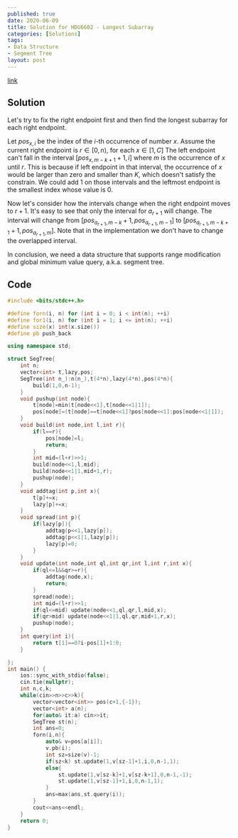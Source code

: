 ```yaml
---
published: true
date: 2020-06-09
title: Solution for HDU6602 - Longest Subarray
categories: [Solutions]
tags:
- Data Structure
- Segment Tree
layout: post
---
```


<!--more-->

[link](https://vjudge.net/problem/HDU-6602/origin)

## Solution

Let's try to fix the right endpoint first and then find the longest subarray for each right endpoint.

Let $pos_{x,i}$ be the index of the $i$-th occurrence of number $x$. Assume the current right endpoint is $r\in[0,n)$, for each $x\in[1,C]$ The left endpoint can't fall in the interval $[pos_{x,m-k+1}+1,i]$ where $m$ is the occurrence of $x$ until $r$. This is because if left endpoint in that interval, the occurrence of $x$ would be larger than zero and smaller than $K$, which doesn't satisfy the constrain. We could add 1 on those intervals and the leftmost endpoint is the smallest index whose value is 0.

Now let's consider how the intervals change when the right endpoint moves to $r+1$. It's easy to see that only the interval for $a_{r+1}$ will change.
The interval will change from $[pos_{a_{r+1},m-k}+1,pos_{a_{r+1},m-1}]$ to $[pos_{a_{r+1},m-k+1}+1,pos_{a_{r+1},m}]$. Note that in the implementation we don't have to change the overlapped interval.

In conclusion, we need a data structure that supports range modification and global minimum value query, a.k.a. segment tree.

## Code
```cpp
#include <bits/stdc++.h>

#define forn(i, n) for (int i = 0; i < int(n); ++i)
#define for1(i, n) for (int i = 1; i <= int(n); ++i)
#define size(x) int(x.size())
#define pb push_back

using namespace std;

struct SegTree{
    int n;
    vector<int> t,lazy,pos;
    SegTree(int n_):n(n_),t(4*n),lazy(4*n),pos(4*n){
        build(1,0,n-1);
    }
    void pushup(int node){
        t[node]=min(t[node<<1],t[node<<1|1]);
        pos[node]=(t[node]==t[node<<1]?pos[node<<1]:pos[node<<1|1]);
    }
    void build(int node,int l,int r){
        if(l==r){
            pos[node]=l;
            return;
        }
        int mid=(l+r)>>1;
        build(node<<1,l,mid);
        build(node<<1|1,mid+1,r);
        pushup(node);
    }
    void addtag(int p,int x){
        t[p]+=x;
        lazy[p]+=x;
    }
    void spread(int p){
        if(lazy[p]){
            addtag(p<<1,lazy[p]);
            addtag(p<<1|1,lazy[p]);
            lazy[p]=0;
        }
    }
    void update(int node,int ql,int qr,int l,int r,int x){
        if(ql<=l&&qr>=r){
            addtag(node,x);
            return;
        }
        spread(node);
        int mid=(l+r)>>1;
        if(ql<=mid) update(node<<1,ql,qr,l,mid,x);
        if(qr>mid) update(node<<1|1,ql,qr,mid+1,r,x);
        pushup(node);
    }
    int query(int i){
        return t[1]==0?i-pos[1]+1:0;
    }

};
int main() {
    ios::sync_with_stdio(false);
    cin.tie(nullptr);
    int n,c,k;
    while(cin>>n>>c>>k){
        vector<vector<int>> pos(c+1,{-1});
        vector<int> a(n);
        for(auto& it:a) cin>>it;
        SegTree st(n);
        int ans=0;
        forn(i,n){
            auto& v=pos[a[i]];
            v.pb(i);
            int sz=size(v)-1;
            if(sz<k) st.update(1,v[sz-1]+1,i,0,n-1,1);
            else{
                st.update(1,v[sz-k]+1,v[sz-k+1],0,n-1,-1);
                st.update(1,v[sz-1]+1,i,0,n-1,1);
            }
            ans=max(ans,st.query(i));
        }
        cout<<ans<<endl;
    }
    return 0;
}
```
